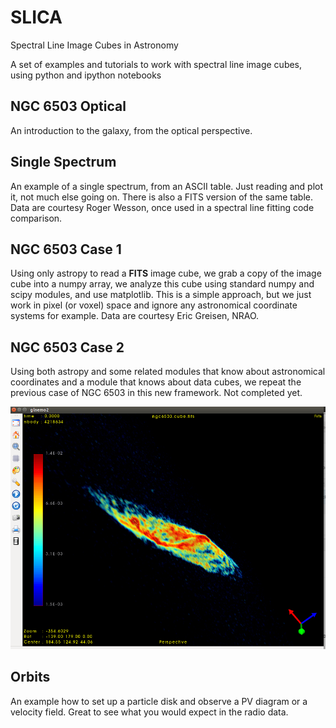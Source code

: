 # SLICA
Spectral Line Image Cubes in Astronomy

A set of examples and tutorials to work with spectral line image cubes, using python and ipython notebooks

## NGC 6503 Optical
An introduction to the galaxy, from the optical perspective. 

## Single Spectrum
An example of a single spectrum, from an ASCII table. Just reading and plot it, not much else going on. There is also a FITS version of the same table. Data are courtesy Roger Wesson, once used in a spectral line fitting code comparison.

## NGC 6503 Case 1
Using only astropy to read a **FITS** image cube, we grab a copy of the image cube into a numpy array, we analyze this cube using standard numpy and scipy modules, and use matplotlib. This is a simple approach, but we just work in pixel (or  voxel) space and ignore any astronomical coordinate systems for example. Data are courtesy Eric Greisen, NRAO.

## NGC 6503 Case 2
Using both astropy and some related modules that know about astronomical coordinates and a module that knows about data cubes, we repeat the previous case of NGC 6503 in this new framework. Not completed yet.

![Example CubeView for N6503](data/n6503-glnemo2.png "just an example cube")

## Orbits
An example how to set up a particle disk and observe a PV diagram or a velocity field. Great to see what you would expect in the radio data.

